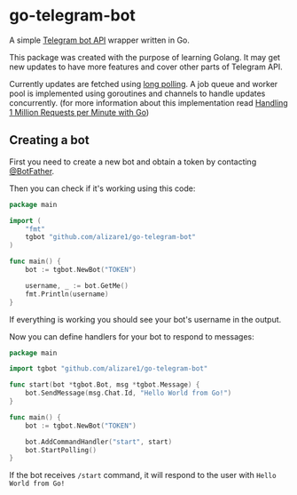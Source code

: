 # go-telegram-bot

A simple [Telegram bot API](https://core.telegram.org/bots/api) wrapper written in Go.

This package was created with the purpose of learning Golang. It may get new updates to have more features and cover other parts of Telegram API.

Currently updates are fetched using [long polling](https://en.wikipedia.org/wiki/Push_technology#Long_polling). A job queue and worker pool is implemented using goroutines and channels to handle updates concurrently. (for more information about this implementation read [Handling 1 Million Requests per Minute with Go](http://marcio.io/2015/07/handling-1-million-requests-per-minute-with-golang/))

## Creating a bot

First you need to create a new bot and obtain a token by contacting [@BotFather](https://t.me/BotFather). 

Then you can check if it's working using this code:

```go
package main

import (
    "fmt"
    tgbot "github.com/alizare1/go-telegram-bot"
)

func main() {
    bot := tgbot.NewBot("TOKEN")

	username, _ := bot.GetMe()
	fmt.Println(username)
}
```

If everything is working you should see your bot's username in the output.

Now you can define handlers for your bot to respond to messages:

```go
package main

import tgbot "github.com/alizare1/go-telegram-bot"

func start(bot *tgbot.Bot, msg *tgbot.Message) {
	bot.SendMessage(msg.Chat.Id, "Hello World from Go!")
}

func main() {
    bot := tgbot.NewBot("TOKEN")

	bot.AddCommandHandler("start", start)
    bot.StartPolling()
}
```

If the bot receives `/start` command, it will respond to the user with `Hello World from Go!`